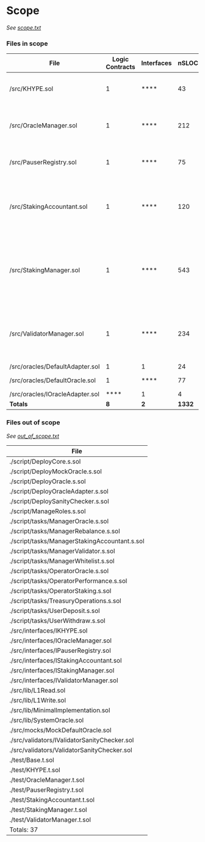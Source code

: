 

# Scope

*See [scope.txt](https://github.com/code-423n4/2025-04-kinetiq/blob/main/scope.txt)*

### Files in scope


| File   | Logic Contracts | Interfaces | nSLOC | Purpose | Libraries used |
| ------ | --------------- | ---------- | ----- | -----   | ------------ |
| /src/KHYPE.sol | 1| **** | 43 | |@openzeppelin/contracts-upgradeable/access/extensions/AccessControlEnumerableUpgradeable.sol<br>@openzeppelin/contracts-upgradeable/token/ERC20/extensions/ERC20PermitUpgradeable.sol|
| /src/OracleManager.sol | 1| **** | 212 | |@openzeppelin/contracts-upgradeable/access/extensions/AccessControlEnumerableUpgradeable.sol<br>@openzeppelin/contracts-upgradeable/proxy/utils/Initializable.sol<br>@openzeppelin/contracts/utils/structs/EnumerableSet.sol<br>@openzeppelin/contracts/utils/math/Math.sol|
| /src/PauserRegistry.sol | 1| **** | 75 | |@openzeppelin/contracts-upgradeable/access/extensions/AccessControlEnumerableUpgradeable.sol<br>@openzeppelin/contracts-upgradeable/proxy/utils/Initializable.sol<br>@openzeppelin/contracts/utils/structs/EnumerableSet.sol|
| /src/StakingAccountant.sol | 1| **** | 120 | |@openzeppelin/contracts-upgradeable/access/extensions/AccessControlEnumerableUpgradeable.sol<br>@openzeppelin/contracts-upgradeable/proxy/utils/Initializable.sol<br>@openzeppelin/contracts/token/ERC20/IERC20.sol<br>@openzeppelin/contracts/utils/math/Math.sol<br>@openzeppelin/contracts/utils/structs/EnumerableMap.sol<br>@openzeppelin/contracts/utils/structs/EnumerableSet.sol|
| /src/StakingManager.sol | 1| **** | 543 | |@openzeppelin/contracts-upgradeable/access/extensions/AccessControlEnumerableUpgradeable.sol<br>@openzeppelin/contracts-upgradeable/utils/ReentrancyGuardUpgradeable.sol<br>@openzeppelin/contracts-upgradeable/proxy/utils/Initializable.sol<br>@openzeppelin/contracts/utils/structs/EnumerableSet.sol<br>@openzeppelin/contracts/token/ERC20/IERC20.sol<br>@openzeppelin/contracts/utils/math/Math.sol<br>@openzeppelin/contracts/token/ERC20/utils/SafeERC20.sol|
| /src/ValidatorManager.sol | 1| **** | 234 | |@openzeppelin/contracts-upgradeable/access/extensions/AccessControlEnumerableUpgradeable.sol<br>@openzeppelin/contracts-upgradeable/utils/ReentrancyGuardUpgradeable.sol<br>@openzeppelin/contracts-upgradeable/proxy/utils/Initializable.sol<br>@openzeppelin/contracts/utils/structs/EnumerableMap.sol<br>@openzeppelin/contracts/utils/structs/EnumerableSet.sol|
| /src/oracles/DefaultAdapter.sol | 1| 1 | 24 | |@openzeppelin/contracts/utils/introspection/IERC165.sol|
| /src/oracles/DefaultOracle.sol | 1| **** | 77 | |@openzeppelin/contracts/access/AccessControl.sol<br>@openzeppelin/contracts/utils/structs/EnumerableSet.sol|
| /src/oracles/IOracleAdapter.sol | ****| 1 | 4 | |@openzeppelin/contracts/utils/introspection/IERC165.sol|
| **Totals** | **8** | **2** | **1332** | | |

### Files out of scope

*See [out_of_scope.txt](https://github.com/code-423n4/2025-04-kinetiq/blob/main/out_of_scope.txt)*

| File         |
| ------------ |
| ./script/DeployCore.s.sol |
| ./script/DeployMockOracle.s.sol |
| ./script/DeployOracle.s.sol |
| ./script/DeployOracleAdapter.s.sol |
| ./script/DeploySanityChecker.s.sol |
| ./script/ManageRoles.s.sol |
| ./script/tasks/ManagerOracle.s.sol |
| ./script/tasks/ManagerRebalance.s.sol |
| ./script/tasks/ManagerStakingAccountant.s.sol |
| ./script/tasks/ManagerValidator.s.sol |
| ./script/tasks/ManagerWhitelist.s.sol |
| ./script/tasks/OperatorOracle.s.sol |
| ./script/tasks/OperatorPerformance.s.sol |
| ./script/tasks/OperatorStaking.s.sol |
| ./script/tasks/TreasuryOperations.s.sol |
| ./script/tasks/UserDeposit.s.sol |
| ./script/tasks/UserWithdraw.s.sol |
| ./src/interfaces/IKHYPE.sol |
| ./src/interfaces/IOracleManager.sol |
| ./src/interfaces/IPauserRegistry.sol |
| ./src/interfaces/IStakingAccountant.sol |
| ./src/interfaces/IStakingManager.sol |
| ./src/interfaces/IValidatorManager.sol |
| ./src/lib/L1Read.sol |
| ./src/lib/L1Write.sol |
| ./src/lib/MinimalImplementation.sol |
| ./src/lib/SystemOracle.sol |
| ./src/mocks/MockDefaultOracle.sol |
| ./src/validators/IValidatorSanityChecker.sol |
| ./src/validators/ValidatorSanityChecker.sol |
| ./test/Base.t.sol |
| ./test/KHYPE.t.sol |
| ./test/OracleManager.t.sol |
| ./test/PauserRegistry.t.sol |
| ./test/StakingAccountant.t.sol |
| ./test/StakingManager.t.sol |
| ./test/ValidatorManager.t.sol |
| Totals: 37 |


